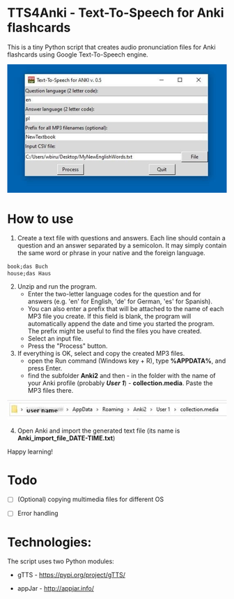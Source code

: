 # TTS4Anki - Text-To-Speech for Anki flashcards

This is a tiny Python script that creates audio pronunciation files for Anki flashcards using Google Text-To-Speech engine.

![TTS4Anki - screenshot](https://github.com/wlbirula/TTS4Anki/blob/main/doc/tts4anki_screenshot.jpeg)

# How to use
1. Create a text file with questions and answers. 
Each line should contain a question and an answer separated by a semicolon. 
It may simply contain the same word or phrase in your native and the foreign language.
```
book;das Buch
house;das Haus
```
2. Unzip and run the program.
    + Enter the two-letter language codes for the question and for answers (e.g. 'en' for English, 'de' for German, 'es' for Spanish).
    + You can also enter a prefix that will be attached to the name of each MP3 file you create. If this field is blank, the program will automatically append the date and time you started the program. The prefix might be useful to find the files you have created.
    + Select an input file.
    + Press the "Process" button.
3. If everything is OK, select and copy the created MP3 files.
    + open the Run command (Windows key + R), type **%APPDATA%**, and press Enter. 
    + find the subfolder **Anki2** and then - in the folder with the name of your Anki profile (probably ***User 1***) - **collection.media**. Paste the MP3 files there.

![TTS4Anki - destination folder for media files](https://github.com/wlbirula/TTS4Anki/blob/main/doc/tts4anki_folders.jpeg)

4. Open Anki and import the generated text file (its name is **Anki_import_file_DATE-TIME.txt**)

Happy learning!

# Todo
- [ ] (Optional) copying multimedia files for different OS

- [ ] Error handling

# Technologies:
The script uses two Python modules:

+ gTTS - https://pypi.org/project/gTTS/

+ appJar - http://appjar.info/
